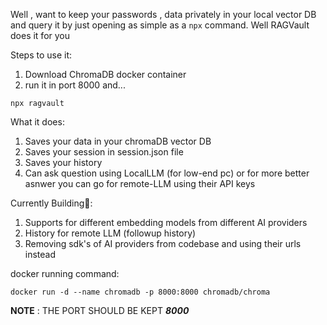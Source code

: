 Well , want to keep your passwords , data privately in your local vector DB and query it by just opening as simple as a `npx` command. Well RAGVault does it for you

Steps to use it:

1. Download ChromaDB docker container
2. run it in port 8000
   and...

```node
npx ragvault
```

What it does:

1. Saves your data in your chromaDB vector DB
2. Saves your session in session.json file
3. Saves your history
4. Can ask question using LocalLLM (for low-end pc) or for more better asnwer you can go for remote-LLM using their API keys

Currently Building🔨:

1. Supports for different embedding models from different AI providers
2. History for remote LLM (followup history)
3. Removing sdk's of AI providers from codebase and using their urls instead

docker running command:

`docker run -d --name chromadb -p 8000:8000 chromadb/chroma`

**NOTE** : THE PORT SHOULD BE KEPT **_8000_**
